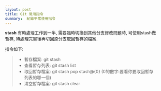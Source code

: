 ```yaml
---
layout: post
title: Git 常用指令
summary:  紀錄平常使用指令
---
```

**stash**
有時處理工作到一半, 需要臨時切換到其他分支修改問題時, 可使用stash做暫存, 待處理完畢後再切回原分支取回暫存的檔案.

指令如下:
>* 暫存檔案: git stash 
>* 查看暫存列表: git stash list
>* 取回暫存檔案: git stash pop stash@{0}  (0的數字:要看你要取回暫存列表的哪一個)
>* 清空暫存檔案: git stash clear
